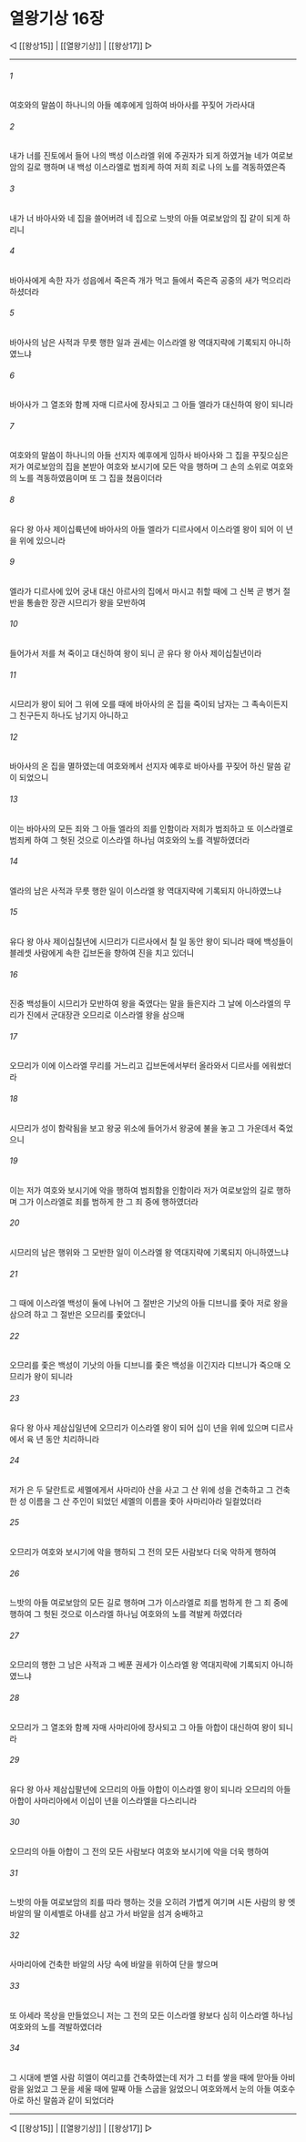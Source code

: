 # 열왕기상 16장

◁ [[왕상15]] | [[열왕기상]] | [[왕상17]] ▷
***

###### 1
여호와의 말씀이 하나니의 아들 예후에게 임하여 바아사를 꾸짖어 가라사대

###### 2
내가 너를 진토에서 들어 나의 백성 이스라엘 위에 주권자가 되게 하였거늘 네가 여로보암의 길로 행하며 내 백성 이스라엘로 범죄케 하여 저희 죄로 나의 노를 격동하였은즉

###### 3
내가 너 바아사와 네 집을 쓸어버려 네 집으로 느밧의 아들 여로보암의 집 같이 되게 하리니

###### 4
바아사에게 속한 자가 성읍에서 죽은즉 개가 먹고 들에서 죽은즉 공중의 새가 먹으리라 하셨더라

###### 5
바아사의 남은 사적과 무릇 행한 일과 권세는 이스라엘 왕 역대지략에 기록되지 아니하였느냐

###### 6
바아사가 그 열조와 함께 자매 디르사에 장사되고 그 아들 엘라가 대신하여 왕이 되니라

###### 7
여호와의 말씀이 하나니의 아들 선지자 예후에게 임하사 바아사와 그 집을 꾸짖으심은 저가 여로보암의 집을 본받아 여호와 보시기에 모든 악을 행하며 그 손의 소위로 여호와의 노를 격동하였음이며 또 그 집을 쳤음이더라

###### 8
유다 왕 아사 제이십륙년에 바아사의 아들 엘라가 디르사에서 이스라엘 왕이 되어 이 년을 위에 있으니라

###### 9
엘라가 디르사에 있어 궁내 대신 아르사의 집에서 마시고 취할 때에 그 신복 곧 병거 절반을 통솔한 장관 시므리가 왕을 모반하여

###### 10
들어가서 저를 쳐 죽이고 대신하여 왕이 되니 곧 유다 왕 아사 제이십칠년이라

###### 11
시므리가 왕이 되어 그 위에 오를 때에 바아사의 온 집을 죽이되 남자는 그 족속이든지 그 친구든지 하나도 남기지 아니하고

###### 12
바아사의 온 집을 멸하였는데 여호와께서 선지자 예후로 바아사를 꾸짖어 하신 말씀 같이 되었으니

###### 13
이는 바아사의 모든 죄와 그 아들 엘라의 죄를 인함이라 저희가 범죄하고 또 이스라엘로 범죄케 하여 그 헛된 것으로 이스라엘 하나님 여호와의 노를 격발하였더라

###### 14
엘라의 남은 사적과 무릇 행한 일이 이스라엘 왕 역대지략에 기록되지 아니하였느냐

###### 15
유다 왕 아사 제이십칠년에 시므리가 디르사에서 칠 일 동안 왕이 되니라 때에 백성들이 블레셋 사람에게 속한 깁브돈을 향하여 진을 치고 있더니

###### 16
진중 백성들이 시므리가 모반하여 왕을 죽였다는 말을 들은지라 그 날에 이스라엘의 무리가 진에서 군대장관 오므리로 이스라엘 왕을 삼으매

###### 17
오므리가 이에 이스라엘 무리를 거느리고 깁브돈에서부터 올라와서 디르사를 에워쌌더라

###### 18
시므리가 성이 함락됨을 보고 왕궁 위소에 들어가서 왕궁에 불을 놓고 그 가운데서 죽었으니

###### 19
이는 저가 여호와 보시기에 악을 행하여 범죄함을 인함이라 저가 여로보암의 길로 행하며 그가 이스라엘로 죄를 범하게 한 그 죄 중에 행하였더라

###### 20
시므리의 남은 행위와 그 모반한 일이 이스라엘 왕 역대지략에 기록되지 아니하였느냐

###### 21
그 때에 이스라엘 백성이 둘에 나뉘어 그 절반은 기낫의 아들 디브니를 좇아 저로 왕을 삼으려 하고 그 절반은 오므리를 좇았더니

###### 22
오므리를 좇은 백성이 기낫의 아들 디브니를 좇은 백성을 이긴지라 디브니가 죽으매 오므리가 왕이 되니라

###### 23
유다 왕 아사 제삼십일년에 오므리가 이스라엘 왕이 되어 십이 년을 위에 있으며 디르사에서 육 년 동안 치리하니라

###### 24
저가 은 두 달란트로 세멜에게서 사마리아 산을 사고 그 산 위에 성을 건축하고 그 건축한 성 이름을 그 산 주인이 되었던 세멜의 이름을 좇아 사마리아라 일컬었더라

###### 25
오므리가 여호와 보시기에 악을 행하되 그 전의 모든 사람보다 더욱 악하게 행하여

###### 26
느밧의 아들 여로보암의 모든 길로 행하며 그가 이스라엘로 죄를 범하게 한 그 죄 중에 행하여 그 헛된 것으로 이스라엘 하나님 여호와의 노를 격발케 하였더라

###### 27
오므리의 행한 그 남은 사적과 그 베푼 권세가 이스라엘 왕 역대지략에 기록되지 아니하였느냐

###### 28
오므리가 그 열조와 함께 자매 사마리아에 장사되고 그 아들 아합이 대신하여 왕이 되니라

###### 29
유다 왕 아사 제삼십팔년에 오므리의 아들 아합이 이스라엘 왕이 되니라 오므리의 아들 아합이 사마리아에서 이십이 년을 이스라엘을 다스리니라

###### 30
오므리의 아들 아합이 그 전의 모든 사람보다 여호와 보시기에 악을 더욱 행하여

###### 31
느밧의 아들 여로보암의 죄를 따라 행하는 것을 오히려 가볍게 여기며 시돈 사람의 왕 엣바알의 딸 이세벨로 아내를 삼고 가서 바알을 섬겨 숭배하고

###### 32
사마리아에 건축한 바알의 사당 속에 바알을 위하여 단을 쌓으며

###### 33
또 아세라 목상을 만들었으니 저는 그 전의 모든 이스라엘 왕보다 심히 이스라엘 하나님 여호와의 노를 격발하였더라

###### 34
그 시대에 벧엘 사람 히엘이 여리고를 건축하였는데 저가 그 터를 쌓을 때에 맏아들 아비람을 잃었고 그 문을 세울 때에 말째 아들 스굽을 잃었으니 여호와께서 눈의 아들 여호수아로 하신 말씀과 같이 되었더라

***
◁ [[왕상15]] | [[열왕기상]] | [[왕상17]] ▷